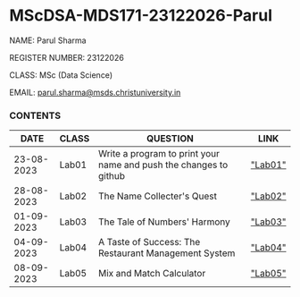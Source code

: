 # MScDSA-MDS171-23122026-Parul

NAME: Parul Sharma

REGISTER NUMBER: 23122026

CLASS: MSc (Data Science)

EMAIL: parul.sharma@msds.christuniversity.in

### **CONTENTS**

|DATE|CLASS|QUESTION|LINK|
|------------|--------|---------------------------------------------|------------------|
|23-08-2023|Lab01|Write a program to print your name and push the changes to github|["Lab01"](Lab01.ipynb)
|28-08-2023|Lab02|The Name Collecter's Quest|["Lab02"](Lab02.ipynb)
|01-09-2023|Lab03|The Tale of Numbers' Harmony|["Lab03"](Lab03.ipynb)
|04-09-2023|Lab04|A Taste of Success: The Restaurant Management System|["Lab04"](Lab04.ipynb)
|08-09-2023|Lab05|Mix and Match Calculator|["Lab05"](Lab05.ipynb)
